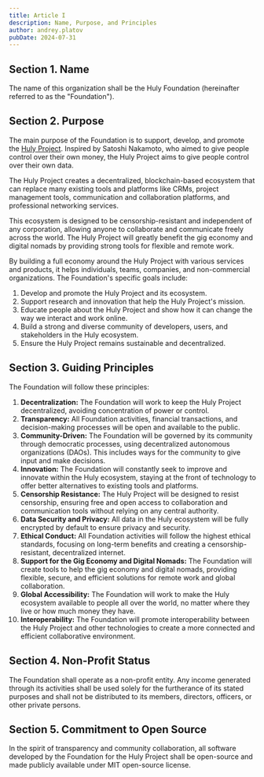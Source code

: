 ```yaml
---
title: Article I
description: Name, Purpose, and Principles
author: andrey.platov
pubDate: 2024-07-31
---
```


## Section 1. Name

The name of this organization shall be the Huly Foundation (hereinafter referred to as the "Foundation").

## Section 2. Purpose

The main purpose of the Foundation is to support, develop, and promote the [Huly Project](https://huly.io). Inspired by Satoshi Nakamoto, who aimed to give people control over their own money, the Huly Project aims to give people control over their own data.

The Huly Project creates a decentralized, blockchain-based ecosystem that can replace many existing tools and platforms like CRMs, project management tools, communication and collaboration platforms, and professional networking services.

This ecosystem is designed to be censorship-resistant and independent of any corporation, allowing anyone to collaborate and communicate freely across the world. The Huly Project will greatly benefit the gig economy and digital nomads by providing strong tools for flexible and remote work.

By building a full economy around the Huly Project with various services and products, it helps individuals, teams, companies, and non-commercial organizations. The Foundation's specific goals include:

1. Develop and promote the Huly Project and its ecosystem.
2. Support research and innovation that help the Huly Project's mission.
3. Educate people about the Huly Project and show how it can change the way we interact and work online.
4. Build a strong and diverse community of developers, users, and stakeholders in the Huly ecosystem.
5. Ensure the Huly Project remains sustainable and decentralized.

## Section 3. Guiding Principles

The Foundation will follow these principles:

1. **Decentralization:** The Foundation will work to keep the Huly Project decentralized, avoiding concentration of power or control.
2. **Transparency:** All Foundation activities, financial transactions, and decision-making processes will be open and available to the public.
3. **Community-Driven:** The Foundation will be governed by its community through democratic processes, using decentralized autonomous organizations (DAOs). This includes ways for the community to give input and make decisions.
4. **Innovation:** The Foundation will constantly seek to improve and innovate within the Huly ecosystem, staying at the front of technology to offer better alternatives to existing tools and platforms.
5. **Censorship Resistance:** The Huly Project will be designed to resist censorship, ensuring free and open access to collaboration and communication tools without relying on any central authority.
5. **Data Security and Privacy:** All data in the Huly ecosystem will be fully encrypted by default to ensure privacy and security.
5. **Ethical Conduct:** All Foundation activities will follow the highest ethical standards, focusing on long-term benefits and creating a censorship-resistant, decentralized internet.
5. **Support for the Gig Economy and Digital Nomads:** The Foundation will create tools to help the gig economy and digital nomads, providing flexible, secure, and efficient solutions for remote work and global collaboration.
5. **Global Accessibility:** The Foundation will work to make the Huly ecosystem available to people all over the world, no matter where they live or how much money they have.
5. **Interoperability:** The Foundation will promote interoperability between the Huly Project and other technologies to create a more connected and efficient collaborative environment.

## Section 4. Non-Profit Status

The Foundation shall operate as a non-profit entity. Any income generated through its activities shall be used solely for the furtherance of its stated purposes and shall not be distributed to its members, directors, officers, or other private persons.

## Section 5. Commitment to Open Source

In the spirit of transparency and community collaboration, all software developed by the Foundation for the Huly Project shall be open-source and made publicly available under MIT open-source license.
